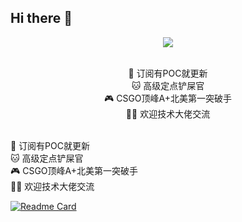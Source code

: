 ## Hi there 👋

<p align="center">
<img src="https://capsule-render.vercel.app/api?type=waving&color=timeGradient&height=300&&section=header&text=intimatep&fontSize=90&fontAlign=50&fontAlignY=30&desc=脚本小子安全屋&descAlign=50&descSize=30&descAlignY=60&animation=twinkling" />
</p>

<div style="text-align: center;">
</br>🎄 订阅有POC就更新
</br>🐱 高级定点铲屎官
</br>🎮 CSGO顶峰A+北美第一突破手
</br>💁‍♂️ 欢迎技术大佬交流
</div>
  
</br>🎄 订阅有POC就更新
</br>🐱 高级定点铲屎官
</br>🎮 CSGO顶峰A+北美第一突破手
</br>💁‍♂️ 欢迎技术大佬交流


[![Readme Card](https://github-readme-stats.vercel.app/api/pin/?username=anuraghazra&repo=github-readme-stats)](https://github.com/anuraghazra/github-readme-stats)
